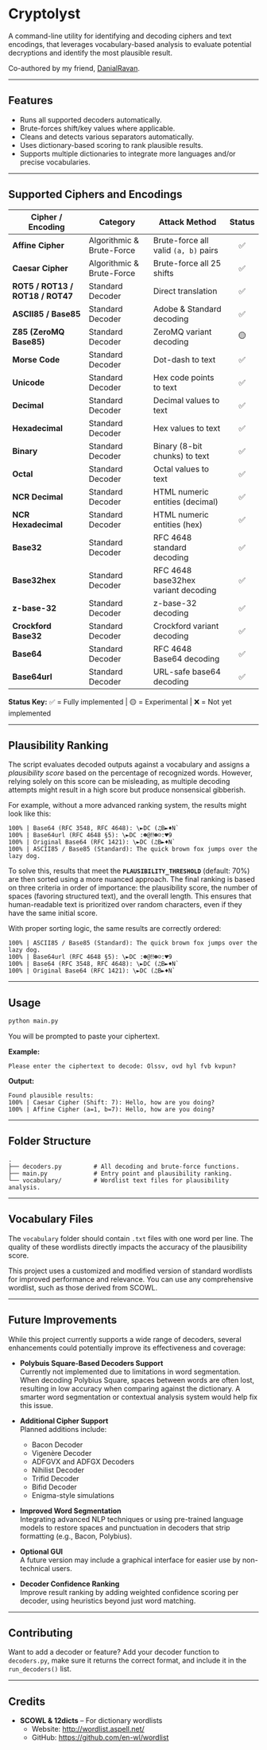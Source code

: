 # Cryptolyst

A command-line utility for identifying and decoding ciphers and text encodings, that leverages vocabulary-based analysis to evaluate potential decryptions and identify the most plausible result.

Co-authored by my friend, [DanialRavan](https://github.com/DanialRavan).

---

## Features
- Runs all supported decoders automatically.
- Brute-forces shift/key values where applicable.
- Cleans and detects various separators automatically.
- Uses dictionary-based scoring to rank plausible results.
- Supports multiple dictionaries to integrate more languages and/or precise vocabularies.

---

## Supported Ciphers and Encodings

| Cipher / Encoding | Category | Attack Method | Status |
| ----------------- | -------- | ------------- | :----: |
| **Affine Cipher** | Algorithmic & Brute-Force | Brute-force all valid `(a, b)` pairs | ✅ |
| **Caesar Cipher** | Algorithmic & Brute-Force | Brute-force all 25 shifts | ✅ |
| **ROT5 / ROT13 / ROT18 / ROT47** | Standard Decoder | Direct translation | ✅ |
| **ASCII85 / Base85** | Standard Decoder | Adobe & Standard decoding | ✅ |
| **Z85 (ZeroMQ Base85)** | Standard Decoder | ZeroMQ variant decoding | 🟡 |
| **Morse Code** | Standard Decoder | Dot-dash to text | ✅ |
| **Unicode** | Standard Decoder | Hex code points to text | ✅ |
| **Decimal** | Standard Decoder | Decimal values to text | ✅ |
| **Hexadecimal** | Standard Decoder | Hex values to text | ✅ |
| **Binary** | Standard Decoder | Binary (8-bit chunks) to text | ✅ |
| **Octal** | Standard Decoder | Octal values to text | ✅ |
| **NCR Decimal** | Standard Decoder | HTML numeric entities (decimal) | ✅ |
| **NCR Hexadecimal** | Standard Decoder | HTML numeric entities (hex) | ✅ |
| **Base32**                | Standard Decoder        | RFC 4648 standard decoding           | ✅ |
| **Base32hex**             | Standard Decoder        | RFC 4648 base32hex variant decoding  | ✅ |
| **z-base-32**             | Standard Decoder        | z-base-32 decoding                   | ✅ |
| **Crockford Base32**      | Standard Decoder        | Crockford variant decoding           | ✅ |
| **Base64**                | Standard Decoder        | RFC 4648 Base64 decoding             | ✅ |
| **Base64url**             | Standard Decoder        | URL-safe base64 decoding             | ✅ |

**Status Key:** ✅ = Fully implemented | 🟡 = Experimental | ❌ = Not yet implemented

---

## Plausibility Ranking
The script evaluates decoded outputs against a vocabulary and assigns a *plausibility score* based on the percentage of recognized words. However, relying solely on this score can be misleading, as multiple decoding attempts might result in a high score but produce nonsensical gibberish.

For example, without a more advanced ranking system, the results might look like this:
```
100% | Base64 (RFC 3548, RFC 4648): \►DC (♫B►♦N`
100% | Base64url (RFC 4648 §5): \►DC :☻@‼☻☺:♥9
100% | Original Base64 (RFC 1421): \►DC (♫B►♦N`
100% | ASCII85 / Base85 (Standard): The quick brown fox jumps over the lazy dog.
```

To solve this, results that meet the **`PLAUSIBILITY_THRESHOLD`** (default: 70%) are then sorted using a more nuanced approach. The final ranking is based on three criteria in order of importance: the plausibility score, the number of spaces (favoring structured text), and the overall length. This ensures that human-readable text is prioritized over random characters, even if they have the same initial score.

With proper sorting logic, the same results are correctly ordered:
```
100% | ASCII85 / Base85 (Standard): The quick brown fox jumps over the lazy dog.
100% | Base64url (RFC 4648 §5): \►DC :☻@‼☻☺:♥9
100% | Base64 (RFC 3548, RFC 4648): \►DC (♫B►♦N`
100% | Original Base64 (RFC 1421): \►DC (♫B►♦N`
```

---

## Usage
```bash
python main.py
```
You will be prompted to paste your ciphertext.

**Example:**
```
Please enter the ciphertext to decode: Olssv, ovd hyl fvb kvpun?
```

**Output:**
```
Found plausible results:
100% | Caesar Cipher (Shift: 7): Hello, how are you doing?
100% | Affine Cipher (a=1, b=7): Hello, how are you doing?
```

---

## Folder Structure
```
.
├── decoders.py         # All decoding and brute-force functions.
├── main.py             # Entry point and plausibility ranking.
└── vocabulary/         # Wordlist text files for plausibility analysis.
```

---

## Vocabulary Files
The `vocabulary` folder should contain `.txt` files with one word per line. The quality of these wordlists directly impacts the accuracy of the plausibility score.

This project uses a customized and modified version of standard wordlists for improved performance and relevance. You can use any comprehensive wordlist, such as those derived from SCOWL.

---
## Future Improvements

While this project currently supports a wide range of decoders, several enhancements could potentially improve its effectiveness and coverage:

- **Polybuis Square-Based Decoders Support**  
  Currently not implemented due to limitations in word segmentation. When decoding Polybius Square, spaces between words are often lost, resulting in low accuracy when comparing against the dictionary. A smarter word segmentation or contextual analysis system would help fix this issue.

- **Additional Cipher Support**  
  Planned additions include:
  - Bacon Decoder
  - Vigenère Decoder
  - ADFGVX and ADFGX Decoders
  - Nihilist Decoder
  - Trifid Decoder
  - Bifid Decoder
  - Enigma-style simulations

- **Improved Word Segmentation**  
  Integrating advanced NLP techniques or using pre-trained language models to restore spaces and punctuation in decoders that strip formatting (e.g., Bacon, Polybius).

- **Optional GUI**  
  A future version may include a graphical interface for easier use by non-technical users.

- **Decoder Confidence Ranking**  
  Improve result ranking by adding weighted confidence scoring per decoder, using heuristics beyond just word matching.

---

## Contributing

Want to add a decoder or feature? Add your decoder function to `decoders.py`, make sure it returns the correct format, and include it in the `run_decoders()` list.

---
## Credits
- **SCOWL & 12dicts** – For dictionary wordlists
  - Website: http://wordlist.aspell.net/
  - GitHub: https://github.com/en-wl/wordlist

